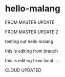 # hello-malang
FROM MASTER UPDATE

FROM MASTER UPDATE 2

testing out hello malang

this is editing from branch

this is editing from local ....

CLOUD UPDATED
